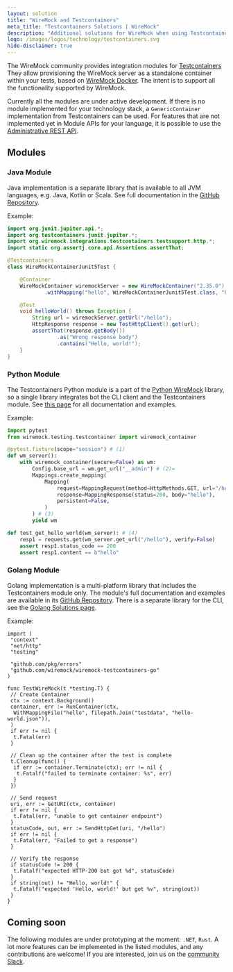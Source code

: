 ```yaml
---
layout: solution
title: "WireMock and Testcontainers"
meta_title: "Testcontainers Solutions | WireMock"
description: "Additional solutions for WireMock when using Testcontainers"
logo: /images/logos/technology/testcontainers.svg
hide-disclaimer: true
---
```


The WireMock community provides integration modules for [Testcontainers](https://testcontainers.com/)
They allow provisioning the WireMock server as a standalone container within your tests,
based on [WireMock Docker](https://github.com/wiremock/wiremock-docker).
The intent is to support all the functionality supported by WireMock.

Currently all the modules are under active development.
If there is no module implemented for your technology stack,
a `GenericContainer` implementation from Testcontainers can be used.
For features that are not implemented yet in Module APIs for your language,
it is possible to use the [Administrative REST API](../../standalone/administration).

## Modules

### Java Module

Java implementation is a separate library that is available to all
JVM languages, e.g. Java, Kotlin or Scala.
See full documentation in the [GitHub Repository](https://github.com/wiremock/wiremock-testcontainers-java).

Example:

```java
import org.junit.jupiter.api.*;
import org.testcontainers.junit.jupiter.*;
import org.wiremock.integrations.testcontainers.testsupport.http.*;
import static org.assertj.core.api.Assertions.assertThat;

@Testcontainers
class WireMockContainerJunit5Test {

    @Container
    WireMockContainer wiremockServer = new WireMockContainer("2.35.0")
            .withMapping("hello", WireMockContainerJunit5Test.class, "hello-world.json");

    @Test
    void helloWorld() throws Exception {
        String url = wiremockServer.getUrl("/hello");
        HttpResponse response = new TestHttpClient().get(url);
        assertThat(response.getBody())
                .as("Wrong response body")
                .contains("Hello, world!");
    }
}
```

### Python Module

The Testcontainers Python module is a part of the
[Python WireMock](https://github.com/wiremock/python-wiremock) library,
so a single library integrates bot the CLI client and the Testcontainers module.
See [this page](https://wiremock.readthedocs.io/en/latest/testcontainers/)
for all documentation and examples.

Example:

```python
import pytest
from wiremock.testing.testcontainer import wiremock_container

@pytest.fixture(scope="session") # (1)
def wm_server():
    with wiremock_container(secure=False) as wm:
        Config.base_url = wm.get_url("__admin") # (2)=
        Mappings.create_mapping(
            Mapping(
                request=MappingRequest(method=HttpMethods.GET, url="/hello"),
                response=MappingResponse(status=200, body="hello"),
                persistent=False,
            )
        ) # (3)
        yield wm

def test_get_hello_world(wm_server): # (4)
    resp1 = requests.get(wm_server.get_url("/hello"), verify=False)
    assert resp1.status_code == 200
    assert resp1.content == b"hello"
```

### Golang Module

Golang implementation is a multi-platform library that includes the Testcontainers module only.
The module's full documentation and examples are available in its
[GitHub Repository](https://github.com/wiremock/wiremock-testcontainers-go).
There is a separate library for the CLI, see the [Golang Solutions page](../golang).

Example:

```golang
import (
 "context"
 "net/http"
 "testing"

 "github.com/pkg/errors"
 "github.com/wiremock/wiremock-testcontainers-go"
)

func TestWireMock(t *testing.T) {
 // Create Container
 ctx := context.Background()
 container, err := RunContainer(ctx,
  WithMappingFile("hello", filepath.Join("testdata", "hello-world.json")),
 )
 if err != nil {
  t.Fatal(err)
 }

 // Clean up the container after the test is complete
 t.Cleanup(func() {
  if err := container.Terminate(ctx); err != nil {
   t.Fatalf("failed to terminate container: %s", err)
  }
 })

 // Send request
 uri, err := GetURI(ctx, container)
 if err != nil {
  t.Fatal(err, "unable to get container endpoint")
 }
 statusCode, out, err := SendHttpGet(uri, "/hello")
 if err != nil {
  t.Fatal(err, "Failed to get a response")
 }

 // Verify the response
 if statusCode != 200 {
  t.Fatalf("expected HTTP-200 but got %d", statusCode)
 }
 if string(out) != "Hello, world!" {
  t.Fatalf("expected 'Hello, world!' but got %v", string(out))
 }
}
```

## Coming soon

The following modules are under prototyping at the moment: `.NET`, `Rust`.
A lot more features can be implemented in the listed modules,
and any contributions are welcome!
If you are interested, join us on the [community Slack](http://slack.wiremock.org/).
